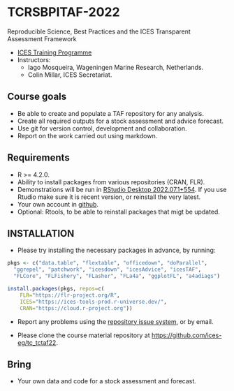 
# TCRSBPITAF-2022

Reproducible Science, Best Practices and the ICES Transparent Assessment Framework

- [ICES Training Programme](https://www.ices.dk/events/Training/Pages/TAF.aspx)
- Instructors:
  - Iago Mosqueira, Wageningen Marine Research, Netherlands.
  - Colin Millar, ICES Secretariat.

## Course goals

- Be able to create and populate a TAF repository for any analysis.
- Create all required outputs for a stock assessment and advice forecast.
- Use git for version control, development and collaboration.
- Report on the work carried out using markdown.

## Requirements

- R >= 4.2.0.
- Ability to install packages from various repositories (CRAN, FLR).
- Demonstrations will be run in [RStudio Desktop 2022.07.1+554](
https://www.rstudio.com/products/rstudio/download/#download). If you use Rtudio make sure it is recent version, or reinstall the very latest.
- Your own account in [github](https://github.com).
- Optional: Rtools, to be able to reinstall packages that migt be updated.

## INSTALLATION

- Please try installing the necessary packages in advance, by running:

```r
pkgs <- c("data.table", "flextable", "officedown", "doParallel",
  "ggrepel", "patchwork", "icesdown", "icesAdvice", "icesTAF",
  "FLCore", "FLFishery", "FLasher", "FLa4a", "ggplotFL", "a4adiags")

install.packages(pkgs, repos=c(
    FLR="https://flr-project.org/R",
    ICES="https://ices-tools-prod.r-universe.dev/",
    CRAN="https://cloud.r-project.org"))
```

- Report any problems using the [repository issue system](https://github.com/ices-eg/tc_tctaf22/issues), or by email.

- Please clone the course material repository at <https://github.com/ices-eg/tc_tctaf22>.

## Bring

- Your own data and code for a stock assessment and forecast.

